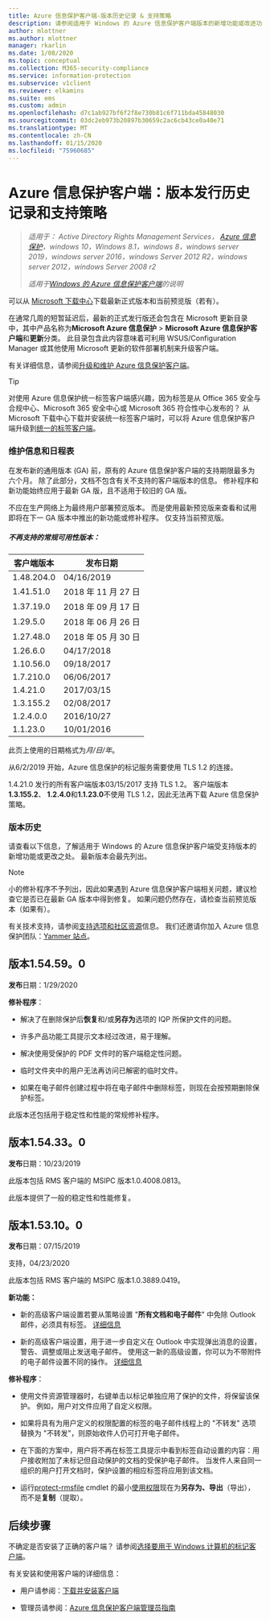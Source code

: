 ```yaml
---
title: Azure 信息保护客户端-版本历史记录 & 支持策略
description: 请参阅适用于 Windows 的 Azure 信息保护客户端版本的新增功能或改进功能，并了解支持的生命周期策略。
author: mlottner
ms.author: mlottner
manager: rkarlin
ms.date: 1/08/2020
ms.topic: conceptual
ms.collection: M365-security-compliance
ms.service: information-protection
ms.subservice: v1client
ms.reviewer: elkamins
ms.suite: ems
ms.custom: admin
ms.openlocfilehash: d7c1ab927bf6f2f8e730b81c6f711bda45848030
ms.sourcegitcommit: 03dc2eb973b20897b30659c2ac6cb43ce0a40e71
ms.translationtype: MT
ms.contentlocale: zh-CN
ms.lasthandoff: 01/15/2020
ms.locfileid: "75960685"
---
```

# <a name="azure-information-protection-client-version-release-history-and-support-policy"></a>Azure 信息保护客户端：版本发行历史记录和支持策略


>*适用于： Active Directory Rights Management Services， [Azure 信息保护](https://azure.microsoft.com/pricing/details/information-protection)，windows 10，Windows 8.1，windows 8，windows server 2019，windows server 2016，windows Server 2012 R2，windows server 2012，windows Server 2008 r2*
>
> *适用于[Windows 的 Azure 信息保护客户端](../faqs.md#whats-the-difference-between-the-azure-information-protection-client-and-the-azure-information-protection-unified-labeling-client)的说明*



可以从 [Microsoft 下载中心](https://www.microsoft.com/en-us/download/details.aspx?id=53018)下载最新正式版本和当前预览版（若有）。 

在通常几周的短暂延迟后，最新的正式发行版还会包含在 Microsoft 更新目录中，其中产品名称为**Microsoft Azure 信息保护** > **Microsoft Azure 信息保护客户端**和**更新**分类。 此目录包含此内容意味着可利用 WSUS/Configuration Manager 或其他使用 Microsoft 更新的软件部署机制来升级客户端。

有关详细信息，请参阅[升级和维护 Azure 信息保护客户端](client-admin-guide.md#upgrading-and-maintaining-the-azure-information-protection-client)。

> [!TIP]
> 对使用 Azure 信息保护统一标签客户端感兴趣，因为标签是从 Office 365 安全与合规中心、Microsoft 365 安全中心或 Microsoft 365 符合性中心发布的？ 从 Microsoft 下载中心下载并安装统一标签客户端时，可以将 Azure 信息保护客户端升级到[统一的标签客户端](unifiedlabelingclient-version-release-history.md)。

### <a name="servicing-information-and-timelines"></a>维护信息和日程表

在发布新的通用版本 (GA) 前，原有的 Azure 信息保护客户端的支持期限最多为六个月。 除了此部分，文档不包含有关不支持的客户端版本的信息。 修补程序和新功能始终应用于最新 GA 版，且不适用于较旧的 GA 版。

不应在生产网络上为最终用户部署预览版本。 而是使用最新预览版来查看和试用即将在下一 GA 版本中推出的新功能或修补程序。 仅支持当前预览版。

##### <a name="general-availability-versions-that-are-no-longer-supported"></a>不再支持的常规可用性版本：

|客户端版本|发布日期|
|--------------|-------------|
|1.48.204.0|04/16/2019|
|1.41.51.0|2018 年 11 月 27 日|
|1.37.19.0|2018 年 09 月 17 日|
|1.29.5.0|2018 年 06 月 26 日|
|1.27.48.0|2018 年 05 月 30 日|
|1.26.6.0|04/17/2018|
|1.10.56.0|09/18/2017|
|1.7.210.0|06/06/2017|
|1.4.21.0|2017/03/15|
|1.3.155.2|02/08/2017|
|1.2.4.0.0|2016/10/27|
|1.1.23.0|10/01/2016|

此页上使用的日期格式为*月/日/年*。

从6/2/2019 开始，Azure 信息保护的标记服务需要使用 TLS 1.2 的连接。

1\.4.21.0 发行的所有客户端版本03/15/2017 支持 TLS 1.2。 客户端版本**1.3.155.2**、 **1.2.4.0**和**1.1.23.0**不使用 TLS 1.2，因此无法再下载 Azure 信息保护策略。

### <a name="release-history"></a>版本历史

请查看以下信息，了解适用于 Windows 的 Azure 信息保护客户端受支持版本的新增功能或更改之处。 最新版本会最先列出。

> [!NOTE]
> 小的修补程序不予列出，因此如果遇到 Azure 信息保护客户端相关问题，建议检查它是否已在最新 GA 版本中得到修复。 如果问题仍然存在，请检查当前预览版本（如果有）。
>  
> 有关技术支持，请参阅[支持选项和社区资源](../information-support.md#support-options-and-community-resources)信息。 我们还邀请你加入 Azure 信息保护团队：[Yammer 站点](https://www.yammer.com/askipteam/)。

## <a name="version-154590"></a>版本1.54.59。0

**发布**日期：1/29/2020

**修补程序**：

- 解决了在删除保护后**恢复**和/或**另存为**选项的 IQP 所保护文件的问题。 

- 许多产品功能工具提示文本经过改进，易于理解。 

- 解决使用受保护的 PDF 文件时的客户端稳定性问题。 

- 临时文件夹中的用户无法再访问已解密的临时文件。 

- 如果在电子邮件创建过程中将在电子邮件中删除标签，则现在会按预期删除保护标签。 

此版本还包括用于稳定性和性能的常规修补程序。

## <a name="version-154330"></a>版本1.54.33。0

**发布**日期：10/23/2019

此版本包括 RMS 客户端的 MSIPC 版本1.0.4008.0813。

此版本提供了一般的稳定性和性能修复。

## <a name="version-153100"></a>版本1.53.10。0

**发布**日期：07/15/2019

支持，04/23/2020

此版本包括 RMS 客户端的 MSIPC 版本1.0.3889.0419。

**新功能：**

- 新的高级客户端设置若要从策略设置 "**所有文档和电子邮件**" 中免除 Outlook 邮件，必须具有标签。 [详细信息](client-admin-guide-customizations.md#exempt-outlook-messages-from-mandatory-labeling)

- 新的高级客户端设置，用于进一步自定义在 Outlook 中实现弹出消息的设置，警告、调整或阻止发送电子邮件。 使用这一新的高级设置，你可以为不带附件的电子邮件设置不同的操作。 [详细信息](client-admin-guide-customizations.md#to-specify-a-different-action-for-email-messages-without-attachments)

**修补程序**：

- 使用文件资源管理器时，右键单击以标记单独应用了保护的文件，将保留该保护。 例如，用户对文件应用了自定义权限。

- 如果将具有为用户定义的权限配置的标签的电子邮件线程上的 "不转发" 选项替换为 "不转发"，则原始收件人仍可打开电子邮件。

- 在下面的方案中，用户将不再在标签工具提示中看到标签自动设置的内容：用户接收附加了未标记但自动保护的文档的受保护电子邮件。 当发件人来自同一组织的用户打开文档时，保护设置的相应标签将应用到该文档。

- 运行[protect-rmsfile](/powershell/module/azureinformationprotection/unprotect-rmsfile) cmdlet 的最小[使用权限](../configure-usage-rights.md#usage-rights-and-descriptions)现在为**另存为、导出**（导出），而不是**复制**（提取）。

## <a name="next-steps"></a>后续步骤

不确定是否安装了正确的客户端？  请参阅[选择要用于 Windows 计算机的标记客户端](use-client.md#choose-which-labeling-client-to-use-for-windows-computers)。

有关安装和使用客户端的详细信息： 

- 用户请参阅：[下载并安装客户端](install-client-app.md)

- 管理员请参阅：[Azure 信息保护客户端管理员指南](client-admin-guide.md)
